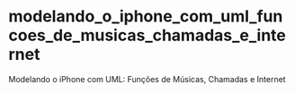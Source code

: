 # modelando_o_iphone_com_uml_funcoes_de_musicas_chamadas_e_internet
Modelando o iPhone com UML: Funções de Músicas, Chamadas e Internet
